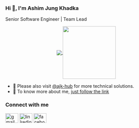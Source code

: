 ### Hi 👋, I'm Ashim Jung Khadka
Senior Software Engineer | Team Lead

<p align="center">
  <a href="https://github.com/ashimjk?tab=repositories">
    <img align="center" src="https://github-readme-stats.vercel.app/api/top-langs/?username=ashimjk&layout=compact" />
  </a>
  <a href="https://github.com/ashimjk?tab=repositories">
    <img align="center" height="165" src="https://github-readme-stats.vercel.app/api?username=ashimjk&count_private=true&show_icons=true&custom_title=Github%20Status&hide=issues" />
  </a>
</p>

- 📝 Please also visit [@ajk-hub](https://github.com/ajk-hub) for more technical solutions.
- 💬 To know more about me, [just follow the link](https://ashimkhadka.com.np)

<p align="left">
  <h3>Connect with me</h3>
  <a href="mailto:ashim.jung.khadka@gmail.com" target="blank"><img align="center" src="https://cdn.jsdelivr.net/npm/simple-icons@3.0.1/icons/gmail.svg" alt="gmail" height="30" width="40" /></a>
  <a href="https://www.linkedin.com/in/ashim-jung-khadka" target="blank"><img align="center" src="https://cdn.jsdelivr.net/npm/simple-icons@3.0.1/icons/linkedin.svg" alt="linkedin" height="30" width="40" /></a>
  <a href="https://www.facebook.com/profile.php?id=100009336486996" target="blank"><img align="center" src="https://cdn.jsdelivr.net/npm/simple-icons@3.0.1/icons/facebook.svg" alt="facebook" height="30" width="40" /></a>
</p>
